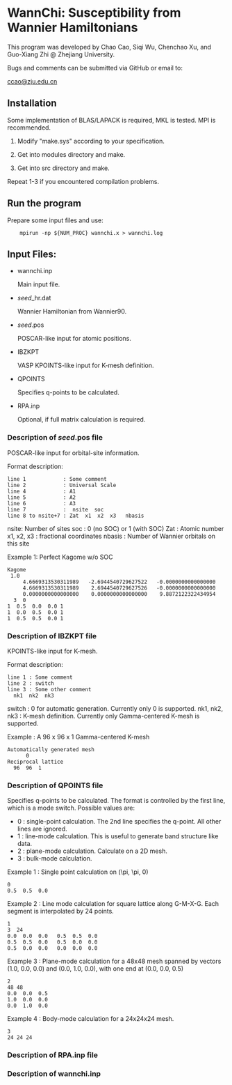 # WannChi: Susceptibility from Wannier Hamiltonians

This program was developed by Chao Cao, Siqi Wu, Chenchao Xu, and Guo-Xiang Zhi @ Zhejiang University. 

Bugs and comments can be submitted via GitHub or email to:

ccao@zju.edu.cn

## Installation

Some implementation of BLAS/LAPACK is required, MKL is tested. MPI is recommended.

1. Modify "make.sys" according to your specification.

2. Get into modules directory and make.

3. Get into src directory and make.

Repeat 1-3 if you encountered compilation problems. 

## Run the program

Prepare some input files and use:

```
    mpirun -np ${NUM_PROC} wannchi.x > wannchi.log
```

## Input Files:

* wannchi.inp

    Main input file.

* _seed_\_hr.dat

    Wannier Hamiltonian from Wannier90.

* _seed_.pos

    POSCAR-like input for atomic positions.

* IBZKPT

    VASP KPOINTS-like input for K-mesh definition.

* QPOINTS

    Specifies q-points to be calculated.

* RPA.inp

    Optional, if full matrix calculation is required.

### Description of _seed_.pos file

POSCAR-like input for orbital-site information.

Format description:
```
line 1            : Some comment
line 2            : Universal Scale
line 4            : A1
line 5            : A2
line 6            : A3
line 7            :  nsite  soc
line 8 to nsite+7 : Zat  x1  x2  x3   nbasis
```
nsite: Number of sites
soc  : 0 (no SOC) or 1 (with SOC)
Zat  : Atomic number
x1, x2, x3 : fractional coordinates
nbasis : Number of Wannier orbitals on this site

Example 1: Perfect Kagome w/o SOC
```
Kagome
 1.0
     4.6669313530311989   -2.6944540729627522   -0.0000000000000000
     4.6669313530311989    2.6944540729627526   -0.0000000000000000
     0.0000000000000000    0.0000000000000000    9.8872122322434954
  3  0
1  0.5  0.0  0.0 1
1  0.0  0.5  0.0 1
1  0.5  0.5  0.0 1
```

### Description of IBZKPT file

KPOINTS-like input for K-mesh.

Format description:
```
line 1 : Some comment
line 2 : switch
line 3 : Some other comment
  nk1  nk2  nk3
```
switch :   0 for automatic generation. Currently only 0 is supported.
nk1, nk2, nk3 : K-mesh definition. Currently only Gamma-centered K-mesh is supported.

Example : A 96 x 96 x 1 Gamma-centered K-mesh
```
Automatically generated mesh
      0
Reciprocal lattice
  96  96  1
```

### Description of QPOINTS file

Specifies q-points to be calculated. The format is controlled by the first line, which is a mode switch. Possible values are:

* 0 : single-point calculation. The 2nd line specifies the q-point. All other lines are ignored.
* 1 : line-mode calculation. This is useful to generate band structure like data.
* 2 : plane-mode calculation. Calculate on a 2D mesh.
* 3 : bulk-mode calculation. 

Example 1 : Single point calculation on (\pi, \pi, 0)

```
0
0.5  0.5  0.0
```

Example 2 : Line mode calculation for square lattice along G-M-X-G. Each segment is interpolated by 24 points.
```
1
3  24
0.0  0.0  0.0   0.5  0.5  0.0
0.5  0.5  0.0   0.5  0.0  0.0
0.5  0.0  0.0   0.0  0.0  0.0
```

Example 3 : Plane-mode calculation for a 48x48 mesh spanned by vectors (1.0, 0.0, 0.0)  and (0.0, 1.0, 0.0), with one end at (0.0, 0.0, 0.5)
```
2
48 48
0.0  0.0  0.5
1.0  0.0  0.0
0.0  1.0  0.0
```

Example 4 : Body-mode calculation for a 24x24x24 mesh.
```
3
24 24 24
```

### Description of RPA.inp file

### Description of wannchi.inp
